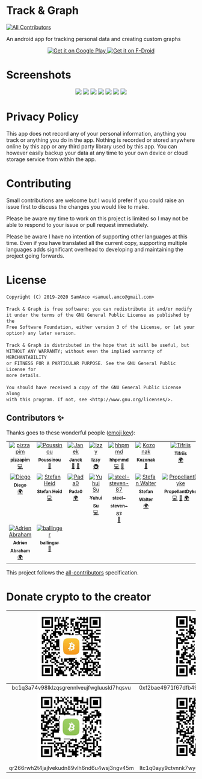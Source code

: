 # Track & Graph
<!-- ALL-CONTRIBUTORS-BADGE:START - Do not remove or modify this section -->
[![All Contributors](https://img.shields.io/badge/all_contributors-16-orange.svg?style=flat-square)](#contributors-)
<!-- ALL-CONTRIBUTORS-BADGE:END -->
An android app for tracking personal data and creating custom graphs

<p align="center">
	<a href='https://play.google.com/store/apps/details?id=com.samco.trackandgraph'>
		<img alt='Get it on Google Play' src='https://play.google.com/intl/en_gb/badges/static/images/badges/en_badge_web_generic.png' height="100px" />
	</a>
	<a href='https://f-droid.org/packages/com.samco.trackandgraph/'>
		<img alt='Get it on F-Droid' src='https://fdroid.gitlab.io/artwork/badge/get-it-on.png' height="100px" />
	</a>
</p>

# Screenshots
<p align="center">
	<img src="./fastlane/metadata/android/en-GB/images/phoneScreenshots/1_en-GB.jpg" width="200px" />
	<img src="./fastlane/metadata/android/en-GB/images/phoneScreenshots/2_en-GB.jpg" width="200px" />
	<img src="./fastlane/metadata/android/en-GB/images/phoneScreenshots/3_en-GB.jpg" width="200px" />
	<img src="./fastlane/metadata/android/en-GB/images/phoneScreenshots/4_en-GB.jpg" width="200px" />
	<img src="./fastlane/metadata/android/en-GB/images/phoneScreenshots/5_en-GB.jpg" width="200px" />
	<img src="./fastlane/metadata/android/en-GB/images/phoneScreenshots/6_en-GB.jpg" width="200px" />
	<img src="./fastlane/metadata/android/en-GB/images/phoneScreenshots/7_en-GB.jpg" width="200px" />
</p>

# Privacy Policy
This app does not record any of your personal information, anything you track or anything you do in the app. Nothing is recorded or stored anywhere online by this app or any third party library used by this app. You can however easily backup your data at any time to your own device or cloud storage service from within the app.

# Contributing
Small contributions are welcome but I would prefer if you could raise an issue first to discuss the changes you would like to make. 

Please be aware my time to work on this project is limited so I may not be able to respond to your issue or pull request immediately.

Please be aware I have no intention of supporting other languages at this time. Even if you have translated all the current copy, supporting multiple languages adds significant overhead to developing and maintaining the project going forwards.

# License
    Copyright (C) 2019-2020 SamAmco <samuel.amco@gmail.com>
    
    Track & Graph is free software: you can redistribute it and/or modify
    it under the terms of the GNU General Public License as published by the
    Free Software Foundation, either version 3 of the License, or (at your
    option) any later version.
    
    Track & Graph is distributed in the hope that it will be useful, but
    WITHOUT ANY WARRANTY; without even the implied warranty of MERCHANTABILITY
    or FITNESS FOR A PARTICULAR PURPOSE. See the GNU General Public License for
    more details.
    
    You should have received a copy of the GNU General Public License along
    with this program. If not, see <http://www.gnu.org/licenses/>.

## Contributors ✨

Thanks goes to these wonderful people ([emoji key](https://allcontributors.org/docs/en/emoji-key)):

<!-- ALL-CONTRIBUTORS-LIST:START - Do not remove or modify this section -->
<!-- prettier-ignore-start -->
<!-- markdownlint-disable -->
<table>
  <tbody>
    <tr>
      <td align="center" valign="top" width="14.28%"><a href="https://github.com/pizzapim"><img src="https://avatars3.githubusercontent.com/u/23135512?v=4?s=100" width="100px;" alt="pizzapim"/><br /><sub><b>pizzapim</b></sub></a><br /><a href="https://github.com/SamAmco/track-and-graph/commits?author=pizzapim" title="Code">💻</a></td>
      <td align="center" valign="top" width="14.28%"><a href="https://github.com/Poussinou"><img src="https://avatars2.githubusercontent.com/u/19646549?v=4?s=100" width="100px;" alt="Poussinou"/><br /><sub><b>Poussinou</b></sub></a><br /><a href="https://github.com/SamAmco/track-and-graph/commits?author=Poussinou" title="Documentation">📖</a></td>
      <td align="center" valign="top" width="14.28%"><a href="https://github.com/xerus2000"><img src="https://avatars3.githubusercontent.com/u/13354331?v=4?s=100" width="100px;" alt="Janek"/><br /><sub><b>Janek</b></sub></a><br /><a href="#ideas-xerus2000" title="Ideas, Planning, & Feedback">🤔</a> <a href="https://github.com/SamAmco/track-and-graph/issues?q=author%3Axerus2000" title="Bug reports">🐛</a></td>
      <td align="center" valign="top" width="14.28%"><a href="https://android.izzysoft.de/"><img src="https://avatars3.githubusercontent.com/u/6781438?v=4?s=100" width="100px;" alt="Izzy"/><br /><sub><b>Izzy</b></sub></a><br /><a href="#infra-IzzySoft" title="Infrastructure (Hosting, Build-Tools, etc)">🚇</a></td>
      <td align="center" valign="top" width="14.28%"><a href="https://github.com/hhpmmd"><img src="https://avatars0.githubusercontent.com/u/77058867?v=4?s=100" width="100px;" alt="hhpmmd"/><br /><sub><b>hhpmmd</b></sub></a><br /><a href="https://github.com/SamAmco/track-and-graph/commits?author=hhpmmd" title="Code">💻</a> <a href="https://github.com/SamAmco/track-and-graph/issues?q=author%3Ahhpmmd" title="Bug reports">🐛</a></td>
      <td align="center" valign="top" width="14.28%"><a href="https://github.com/Kozonak"><img src="https://avatars.githubusercontent.com/u/3283978?v=4?s=100" width="100px;" alt="Kozonak"/><br /><sub><b>Kozonak</b></sub></a><br /><a href="https://github.com/SamAmco/track-and-graph/issues?q=author%3AKozonak" title="Bug reports">🐛</a></td>
      <td align="center" valign="top" width="14.28%"><a href="https://github.com/tifriis208"><img src="https://avatars.githubusercontent.com/u/40381365?v=4?s=100" width="100px;" alt="Tifriis"/><br /><sub><b>Tifriis</b></sub></a><br /><a href="#translation-tifriis208" title="Translation">🌍</a></td>
    </tr>
    <tr>
      <td align="center" valign="top" width="14.28%"><a href="http://sguinetti.gitlab.io"><img src="https://avatars.githubusercontent.com/u/5572928?v=4?s=100" width="100px;" alt="Diego"/><br /><sub><b>Diego</b></sub></a><br /><a href="#translation-sguinetti" title="Translation">🌍</a></td>
      <td align="center" valign="top" width="14.28%"><a href="https://github.com/stheid"><img src="https://avatars.githubusercontent.com/u/2736207?v=4?s=100" width="100px;" alt="Stefan Heid"/><br /><sub><b>Stefan Heid</b></sub></a><br /><a href="https://github.com/SamAmco/track-and-graph/commits?author=stheid" title="Code">💻</a></td>
      <td align="center" valign="top" width="14.28%"><a href="https://github.com/Pada0"><img src="https://avatars.githubusercontent.com/u/73777780?v=4?s=100" width="100px;" alt="Pada0"/><br /><sub><b>Pada0</b></sub></a><br /><a href="#translation-Pada0" title="Translation">🌍</a></td>
      <td align="center" valign="top" width="14.28%"><a href="https://github.com/yuhuitech"><img src="https://avatars.githubusercontent.com/u/25502419?v=4?s=100" width="100px;" alt="Yuhui Su"/><br /><sub><b>Yuhui Su</b></sub></a><br /><a href="https://github.com/SamAmco/track-and-graph/commits?author=yuhuitech" title="Code">💻</a></td>
      <td align="center" valign="top" width="14.28%"><a href="https://github.com/steel-steven-87"><img src="https://avatars.githubusercontent.com/u/89798696?v=4?s=100" width="100px;" alt="steel-steven-87"/><br /><sub><b>steel-steven-87</b></sub></a><br /><a href="https://github.com/SamAmco/track-and-graph/issues?q=author%3Asteel-steven-87" title="Bug reports">🐛</a></td>
      <td align="center" valign="top" width="14.28%"><a href="https://github.com/stfnw"><img src="https://avatars.githubusercontent.com/u/28357058?v=4?s=100" width="100px;" alt="Stefan Walter"/><br /><sub><b>Stefan Walter</b></sub></a><br /><a href="#translation-stfnw" title="Translation">🌍</a></td>
      <td align="center" valign="top" width="14.28%"><a href="https://github.com/PropellantDyke"><img src="https://avatars.githubusercontent.com/u/118541570?v=4?s=100" width="100px;" alt="PropellantDyke"/><br /><sub><b>PropellantDyke</b></sub></a><br /><a href="https://github.com/SamAmco/track-and-graph/commits?author=PropellantDyke" title="Code">💻</a> <a href="#design-PropellantDyke" title="Design">🎨</a> <a href="#translation-PropellantDyke" title="Translation">🌍</a></td>
    </tr>
    <tr>
      <td align="center" valign="top" width="14.28%"><a href="https://git.dece.space/dece"><img src="https://avatars.githubusercontent.com/u/6729523?v=4?s=100" width="100px;" alt="Adrien Abraham"/><br /><sub><b>Adrien Abraham</b></sub></a><br /><a href="#translation-dece" title="Translation">🌍</a></td>
      <td align="center" valign="top" width="14.28%"><a href="https://github.com/ballinger"><img src="https://avatars.githubusercontent.com/u/1741638?v=4?s=100" width="100px;" alt="ballinger"/><br /><sub><b>ballinger</b></sub></a><br /><a href="https://github.com/SamAmco/track-and-graph/issues?q=author%3Aballinger" title="Bug reports">🐛</a></td>
    </tr>
  </tbody>
</table>

<!-- markdownlint-restore -->
<!-- prettier-ignore-end -->

<!-- ALL-CONTRIBUTORS-LIST:END -->

This project follows the [all-contributors](https://github.com/all-contributors/all-contributors) specification.

# Donate crypto to the creator

<center>

| <img src="./image-assets/bitcoin.jpeg" width="180px" /> | <img src="./image-assets/ethereum.jpeg" width="180px" /> |
|:--:|:--:|
| bc1q3a74v98lklzqsgrennlveujfwgluusld7hqsvu | 0xf2bae4971f67dfb49a2a4a08449980657abfb965 |
| <img src="./image-assets/bitcoin-cash.jpeg" width="180px" /> | <img src="./image-assets/litecoin.jpeg" width="180px" /> |
| qr266rwh2t4jajlvekudn89vlh6nd6u4wsj3ngv45m | ltc1q0ayy9ctvnnk7wyqgmh80ujq6wry3saz9a00d28 |

</center>
